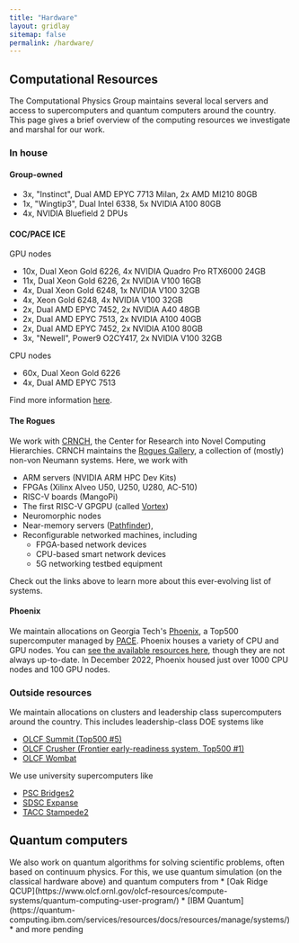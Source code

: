 ```yaml
---
title: "Hardware"
layout: gridlay
sitemap: false
permalink: /hardware/
---
```


## Computational Resources

The Computational Physics Group maintains several local servers and access to supercomputers and quantum computers around the country.
This page gives a brief overview of the computing resources we investigate and marshal for our work.

### In house

<div class="jumbotron">

#### Group-owned

* 3x, "Instinct", Dual AMD EPYC 7713 Milan, 2x AMD MI210 80GB
* 1x, "Wingtip3", Dual Intel 6338, 5x NVIDIA A100 80GB
* 4x, NVIDIA Bluefield 2 DPUs

#### COC/PACE ICE

GPU nodes
* 10x, Dual Xeon Gold 6226, 4x NVIDIA Quadro Pro RTX6000 24GB
* 11x, Dual Xeon Gold 6226, 2x NVIDIA V100 16GB
* 4x,	Dual Xeon Gold 6248, 1x NVIDIA V100 32GB
* 4x, Xeon Gold 6248, 4x NVIDIA V100 32GB
* 2x,	Dual AMD EPYC 7452,	2x NVIDIA A40 48GB
* 2x,	Dual AMD EPYC 7513,	2x NVIDIA A100 40GB
* 2x,	Dual AMD EPYC 7452,	2x NVIDIA A100 80GB
* 3x, "Newell", Power9 O2CY417, 2x NVIDIA V100 32GB

CPU nodes
* 60x, Dual Xeon Gold 6226 
* 4x,	Dual AMD EPYC 7513

Find more information [here](https://docs.pace.gatech.edu/ice_cluster/ice/).

#### The Rogues 

We work with [CRNCH](https://crnch.gatech.edu/), the Center for Research into Novel Computing Hierarchies.
CRNCH maintains the [Rogues Gallery](https://gt-crnch-rg.readthedocs.io/en/main/general/rg-hardware.html), a collection of (mostly) non-von Neumann systems. 
Here, we work with 
* ARM servers (NVIDIA ARM HPC Dev Kits)
* FPGAs (Xilinx Alveo U50, U250, U280, AC-510)
* RISC-V boards (MangoPi)
* The first RISC-V GPGPU (called [Vortex](https://vortex.cc.gatech.edu/))
* Neuromorphic nodes
* Near-memory servers ([Pathfinder](https://lucata.com/solutions/pathfinder/)),
* Reconfigurable networked machines, including
	* FPGA-based network devices
	* CPU-based smart network devices
	* 5G networking testbed equipment

Check out the links above to learn more about this ever-evolving list of systems.

#### Phoenix

We maintain allocations on Georgia Tech's [Phoenix](https://docs.pace.gatech.edu/phoenix_cluster/gettingstarted_phnx/), a Top500 supercomputer managed by [PACE](https://pace.gatech.edu/).
Phoenix houses a variety of CPU and GPU nodes.
You can [see the available resources here](https://docs.pace.gatech.edu/phoenix_cluster/resources_phnx/), though they are not always up-to-date.
In December 2022, Phoenix housed just over 1000 CPU nodes and 100 GPU nodes.

</div>

### Outside resources

<div class="jumbotron">

We maintain allocations on clusters and leadership class supercomputers around the country. 
This includes leadership-class DOE systems like
* [OLCF Summit (Top500 #5)](https://www.olcf.ornl.gov/summit/)
* [OLCF Crusher (Frontier early-readiness system, Top500 #1)](https://docs.olcf.ornl.gov/systems/crusher_quick_start_guide.html)
* [OLCF Wombat](https://www.olcf.ornl.gov/olcf-resources/compute-systems/wombat/)

We use university supercomputers like
* [PSC Bridges2](https://www.psc.edu/resources/bridges-2/)
* [SDSC Expanse](https://www.sdsc.edu/services/hpc/expanse/)
* [TACC Stampede2](https://portal.tacc.utexas.edu/user-guides/stampede2)
</div>

## Quantum computers

<div class="jumbotron">
We also work on quantum algorithms for solving scientific problems, often based on continuum physics.
For this, we use quantum simulation (on the classical hardware above) and quantum computers from
* [Oak Ridge QCUP](https://www.olcf.ornl.gov/olcf-resources/compute-systems/quantum-computing-user-program/)
* [IBM Quantum](https://quantum-computing.ibm.com/services/resources/docs/resources/manage/systems/)
* and more pending

</div>
